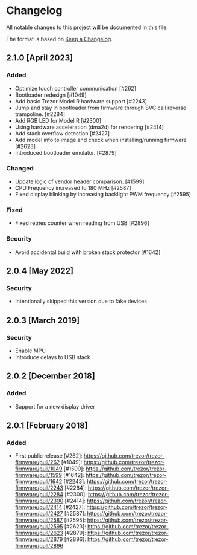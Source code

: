 # Changelog

All notable changes to this project will be documented in this file.

The format is based on [Keep a Changelog](https://keepachangelog.com/en/1.0.0/).

## 2.1.0 [April 2023]

### Added
- Optimize touch controller communication  [#262]
- Bootloader redesign  [#1049]
- Add basic Trezor Model R hardware support  [#2243]
- Jump and stay in bootloader from firmware through SVC call reverse trampoline.  [#2284]
- Add RGB LED for Model R  [#2300]
- Using hardware acceleration (dma2d) for rendering  [#2414]
- Add stack overflow detection  [#2427]
- Add model info to image and check when installing/running firmware  [#2623]
- Introduced bootloader emulator.  [#2879]

### Changed
- Update logic of vendor header comparison.  [#1599]
- CPU Frequency increased to 180 MHz  [#2587]
- Fixed display blinking by increasing backlight PWM frequency  [#2595]

### Fixed
- Fixed retries counter when reading from USB  [#2896]

### Security
- Avoid accidental build with broken stack protector  [#1642]


## 2.0.4 [May 2022]

### Security
- Intentionally skipped this version due to fake devices

## 2.0.3 [March 2019]

### Security
- Enable MPU
- Introduce delays to USB stack

## 2.0.2 [December 2018]

### Added
- Support for a new display driver

## 2.0.1 [February 2018]

### Added
- First public release
[#262]: https://github.com/trezor/trezor-firmware/pull/262
[#1049]: https://github.com/trezor/trezor-firmware/pull/1049
[#1599]: https://github.com/trezor/trezor-firmware/pull/1599
[#1642]: https://github.com/trezor/trezor-firmware/pull/1642
[#2243]: https://github.com/trezor/trezor-firmware/pull/2243
[#2284]: https://github.com/trezor/trezor-firmware/pull/2284
[#2300]: https://github.com/trezor/trezor-firmware/pull/2300
[#2414]: https://github.com/trezor/trezor-firmware/pull/2414
[#2427]: https://github.com/trezor/trezor-firmware/pull/2427
[#2587]: https://github.com/trezor/trezor-firmware/pull/2587
[#2595]: https://github.com/trezor/trezor-firmware/pull/2595
[#2623]: https://github.com/trezor/trezor-firmware/pull/2623
[#2879]: https://github.com/trezor/trezor-firmware/pull/2879
[#2896]: https://github.com/trezor/trezor-firmware/pull/2896
